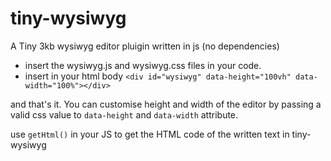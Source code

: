 # tiny-wysiwyg
A Tiny 3kb wysiwyg editor pluigin written in js (no dependencies)

* insert the wysiwyg.js and wysiwyg.css files in your code.
* insert in your html body ```<div id="wysiwyg" data-height="100vh" data-width="100%"></div>```

and that's it. You can customise height and width of the editor by passing a valid css value to ```data-height``` and ```data-width``` attribute.

use ```getHtml()``` in your JS to get the HTML code of the written text in tiny-wysiwyg
